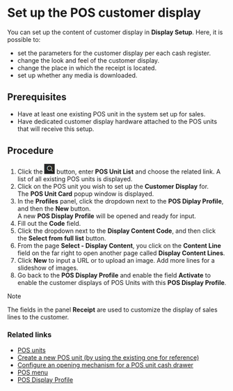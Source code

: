 # Set up the POS customer display

You can set up the content of customer display in **Display Setup**. Here, it is possible to:

- set the parameters for the customer display per each cash register. 
- change the look and feel of the customer display.
- change the place in which the receipt is located.
- set up whether any media is downloaded.

## Prerequisites

 - Have at least one existing POS unit in the system set up for sales.
 - Have dedicated customer display hardware attached to the POS units that will receive this setup.

## Procedure 

1. Click the ![Lightbulb that opens the Tell Me feature](../../../images/Icons/Lightbulb_icon.png "Tell Me what you want to do") button, enter **POS Unit List** and choose the related link. 
   A list of all existing POS units is displayed. 
2. Click on the POS unit you wish to set up the **Customer Display** for.  
   The **POS Unit Card** popup window is displayed.
3. In the **Profiles** panel, click the dropdown next to the **POS Diplay Profile**, and then the **New** button.  
   A new **POS Display Profile** will be opened and ready for input.
4. Fill out the **Code** field.
5. Click the dropdown next to the **Display Content Code**, and then click the **Select from full list** button.
5. From the page **Select - Display Content**, you click on the **Content Line** field on the far right to open another page called **Display Content Lines**.
6. Click **New** to input a URL or to upload an image. Add more lines for a slideshow of images.
7. Go back to the **POS Display Profile** and enable the field **Activate** to enable the customer displays of POS Units with this **POS Display Profile**.

> [!NOTE]
> The fields in the panel **Receipt** are used to customize the display of sales lines to the customer.

### Related links

- [POS units](../explanation/POSUnit.md)
- [Create a new POS unit (by using the existing one for reference)](./createnew.md)   
- [Configure an opening mechanism for a POS unit cash drawer](./ConfigureCashDrawerOpening.md)
- [POS menu](../explanation/POS_menu.md)
- [POS Display Profile](../explanation/POS_Display_profile.md)